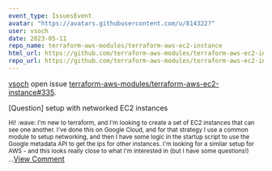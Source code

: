 ```yaml
---
event_type: IssuesEvent
avatar: "https://avatars.githubusercontent.com/u/814322?"
user: vsoch
date: 2023-05-11
repo_name: terraform-aws-modules/terraform-aws-ec2-instance
html_url: https://github.com/terraform-aws-modules/terraform-aws-ec2-instance/issues/335
repo_url: https://github.com/terraform-aws-modules/terraform-aws-ec2-instance
---
```


<a href='https://github.com/vsoch' target='_blank'>vsoch</a> open issue <a href='https://github.com/terraform-aws-modules/terraform-aws-ec2-instance/issues/335' target='_blank'>terraform-aws-modules/terraform-aws-ec2-instance#335</a>.

<p>[Question] setup with networked EC2 instances</p><small>Hi! :wave:  I'm new to terraform, and I'm looking to create a set of EC2 instances that can see one another. I've done this on Google Cloud, and for that strategy I use a common module to setup networking, and then I have some logic in the startup script to use the Google metadata API to get the ips for other instances. I'm looking for a similar setup for AWS - and this looks really close to what I'm interested in (but I have some questions!)...</small><a href='https://github.com/terraform-aws-modules/terraform-aws-ec2-instance/issues/335' target='_blank'>View Comment</a>